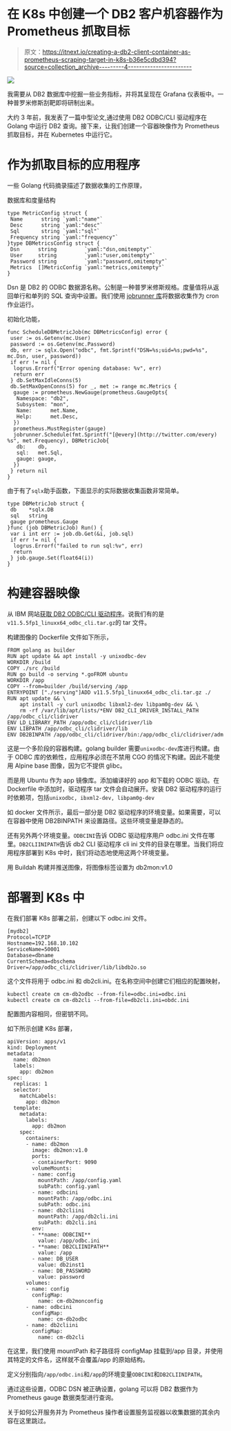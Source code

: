# 在 K8s 中创建一个 DB2 客户机容器作为 Prometheus 抓取目标

> 原文：<https://itnext.io/creating-a-db2-client-container-as-prometheus-scraping-target-in-k8s-b36e5cdbd394?source=collection_archive---------4----------------------->

![](img/ddd23014ca412f83062014049f4613da.png)

我需要从 DB2 数据库中挖掘一些业务指标，并将其呈现在 Grafana 仪表板中。一种普罗米修斯刮靶即将研制出来。

大约 3 年前，我发表了一篇中型论文,通过使用 DB2 ODBC/CLI 驱动程序在 Golang 中运行 DB2 查询。接下来，让我们创建一个容器映像作为 Prometheus 抓取目标，并在 Kubernetes 中运行它。

# 作为抓取目标的应用程序

一些 Golang 代码摘录描述了数据收集的工作原理，

数据库和度量结构

```
type MetricConfig struct {
 Name      string `yaml:"name"`
 Desc      string `yaml:"desc"`
 Sql       string `yaml:"sql"`
 Frequency string `yaml:"frequency"`
}type DBMetricsConfig struct {
 Dsn      string         `yaml:"dsn,omitempty"`
 User     string         `yaml:"user,omitempty"`
 Password string         `yaml:"password,omitempty"`
 Metrics  []MetricConfig `yaml:"metrics,omitempty"`
}
```

Dsn 是 DB2 的 ODBC 数据源名称。公制是一种普罗米修斯规格。度量值将从返回单行和单列的 SQL 查询中设置。我们使用 [jobrunner 库](https://github.com/bamzi/jobrunner)将数据收集作为 cron 作业运行。

初始化功能，

```
func ScheduleDBMetricJob(mc DBMetricsConfig) error {
 user := os.Getenv(mc.User)
 password := os.Getenv(mc.Password)
 db, err := sqlx.Open("odbc", fmt.Sprintf("DSN=%s;uid=%s;pwd=%s", mc.Dsn, user, password))
 if err != nil {
  logrus.Errorf("Error opening database: %v", err)
  return err
 } db.SetMaxIdleConns(5)
 db.SetMaxOpenConns(5) for _, met := range mc.Metrics {
  gauge := prometheus.NewGauge(prometheus.GaugeOpts{
   Namespace: "db2",
   Subsystem: "mon",
   Name:      met.Name,
   Help:      met.Desc,
  })
  prometheus.MustRegister(gauge)
  jobrunner.Schedule(fmt.Sprintf("[@every](http://twitter.com/every) %s", met.Frequency), DBMetricJob{
   db:    db,
   sql:   met.Sql,
   gauge: gauge,
  })
 } return nil
}
```

由于有了`sqlx`助手函数，下面显示的实际数据收集函数非常简单。

```
type DBMetricJob struct {
 db    *sqlx.DB
 sql   string
 gauge prometheus.Gauge
}func (job DBMetricJob) Run() {
 var i int err := job.db.Get(&i, job.sql)
 if err != nil {
  logrus.Errorf("failed to run sql:%v", err)
  return
 } job.gauge.Set(float64(i))
}
```

# 构建容器映像

从 IBM 网站[获取 DB2 ODBC/CLI 驱动程序](https://www.ibm.com/support/pages/node/323035)。说我们有的是`v11.5.5fp1_linuxx64_odbc_cli.tar.gz`的 tar 文件。

构建图像的 Dockerfile 文件如下所示，

```
FROM golang as builder
RUN apt update && apt install -y unixodbc-dev
WORKDIR /build
COPY ./src /build
RUN go build -o serving *.goFROM ubuntu
WORKDIR /app
COPY --from=builder /build/serving /app
ENTRYPOINT ["./serving"]ADD v11.5.5fp1_linuxx64_odbc_cli.tar.gz ./
RUN apt update && \
    apt install -y curl unixodbc libxml2-dev libpam0g-dev && \
    rm -rf /var/lib/apt/lists/*ENV DB2_CLI_DRIVER_INSTALL_PATH /app/odbc_cli/clidriver
ENV LD_LIBRARY_PATH /app/odbc_cli/clidriver/lib
ENV LIBPATH /app/odbc_cli/clidriver/lib
ENV DB2BINPATH /app/odbc_cli/clidriver/bin:/app/odbc_cli/clidriver/adm
```

这是一个多阶段的容器构建。golang builder 需要`unixodbc-dev`库进行构建。由于 ODBC 库的依赖性，应用程序必须在不禁用 CGO 的情况下构建。因此不能使用 Alpine base 图像，因为它不提供 glibc。

而是用 Ubuntu 作为 app 镜像库。添加编译好的 app 和下载的 ODBC 驱动。在 Dockerfile 中添加时，驱动程序 tar 文件会自动展开。安装 DB2 驱动程序的运行时依赖项，包括`unixodbc, ibxml2-dev, libpam0g-dev`

如 docker 文件所示，最后一部分是 DB2 驱动程序的环境变量。如果需要，可以在容器中使用 DB2BINPATH 来设置路径。这些环境变量是静态的。

还有另外两个环境变量。`ODBCINI`告诉 ODBC 驱动程序用户 odbc.ini 文件在哪里。`DB2CLIINIPATH`告诉 db2 CLI 驱动程序 cli ini 文件的目录在哪里。当我们将应用程序部署到 K8s 中时，我们将动态地使用这两个环境变量。

用 Buildah 构建并推送图像，将图像标签设置为 db2mon:v1.0

# 部署到 K8s 中

在我们部署 K8s 部署之前，创建以下 odbc.ini 文件。

```
[mydb2]
Protocol=TCPIP
Hostname=192.168.10.102
ServiceName=50001
Database=dbname
CurrentSchema=dbschema
Driver=/app/odbc_cli/clidriver/lib/libdb2o.so
```

这个文件将用于 odbc.ini 和 db2cli.ini。在名称空间中创建它们相应的配置映射，

```
kubectl create cm cm-db2odbc --from-file=odbc.ini=odbc.ini
kubectl create cm cm-db2cli --from-file=db2cli.ini=obdc.ini
```

配置图内容相同，但密钥不同。

如下所示创建 K8s 部署，

```
apiVersion: apps/v1
kind: Deployment
metadata:
  name: db2mon
  labels:
    app: db2mon
spec:
  replicas: 1
  selector:
    matchLabels:
      app: db2mon
  template:
    metadata:
      labels:
        app: db2mon
    spec:
      containers:
      - name: db2mon
        image: db2mon:v1.0
        ports:
        - containerPort: 9090
        volumeMounts:
        - name: config
          mountPath: /app/config.yaml
          subPath: config.yaml
        - name: odbcini
          mountPath: /app/odbc.ini
          subPath: odbc.ini
        - name: db2cliini
          mountPath: /app/db2cli.ini
          subPath: db2cli.ini
        env:
        - **name: ODBCINI**
          value: /app/odbc.ini
        - **name: DB2CLIINIPATH**
          value: /app
        - name: DB_USER
          value: db2inst1
        - name: DB_PASSWORD
          value: password
      volumes:
      - name: config
        configMap:
          name: cm-db2monconfig
      - name: odbcini
        configMap:
          name: cm-db2odbc
      - name: db2cliini
        configMap:
          name: cm-db2cli
```

在这里，我们使用 mountPath 和子路径将 configMap 挂载到/app 目录，并使用其特定的文件名，这样就不会覆盖/app 的原始结构。

定义分别指向`/app/odbc.ini`和`/app`的环境变量`ODBCINI`和`DB2CLIINIPATH`。

通过这些设置，ODBC DSN 被正确设置，golang 可以将 DB2 数据作为 Prometheus gauge 数据类型进行查询。

关于如何公开服务并为 Prometheus 操作者设置服务监视器以收集数据的其余内容在这里跳过。